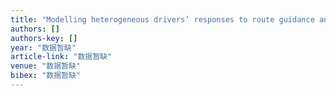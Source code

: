 ```yaml
---
title: "Modelling heterogeneous drivers’ responses to route guidance and parking information systems in stochastic and time-dependent networks"
authors: []
authors-key: []
year: "数据暂缺"
article-link: "数据暂缺"
venue: "数据暂缺"
bibex: "数据暂缺"
---
```

